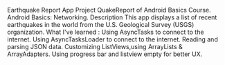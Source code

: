 Earthquake Report App
Project QuakeReport of Android Basics Course.
Android Basics: Networking.
Description
This app displays a list of recent earthquakes in the world
from the U.S. Geological Survey (USGS) organization.
What I've learned :
Using AsyncTasks to connect to the internet.
Using AsyncTasksLoader to connect to the internet.
Reading and parsing JSON data.
Customizing ListViews,using ArrayLists & ArrayAdapters.
Using progress bar and listview empty for better UX.
